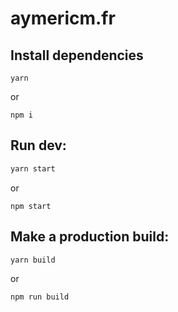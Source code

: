 # aymericm.fr

## Install dependencies

```
yarn
```

or

```
npm i
```

## Run dev:

```sh
yarn start
```

or

```
npm start
```

## Make a production build:

```sh
yarn build
```

or

```
npm run build
```